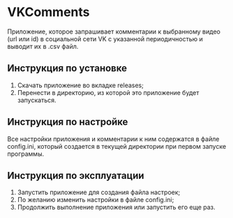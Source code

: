 # VKComments

Приложение, которое запрашивает комментарии к выбранному видео (url или id) в социальной сети VK с указанной периодичностью и выводит их в .csv файл.

## Инструкция по установке

1. Скачать приложение во вкладке releases;
2. Перенести в директорию, из которой это приложение будет запускаться.

## Инструкция по настройке

Все настройки приложения и комментарии к ним содержатся в файле config.ini, который создается в текущей директории при первом запуске программы.

## Инструкция по эксплуатации

1. Запустить приложение для создания файла настроек;
2. По желанию изменить настройки в файле config.ini;
3. Продолжить выполнение приложения или запустить его еще раз.
